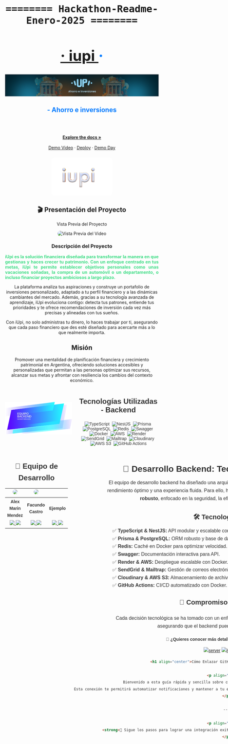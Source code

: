 <div align="center" style="font-family: 'Fira Code', monospace; font-size: 2rem;">
    <h4>======== Hackathon-Readme-Enero-2025 ========</h4>
</div>
<h1 align="center" style="color: #007bff; font-size: 3rem;"> 
<a href="https://iupi-fintech-nine.vercel.app/auth">· iupi </a> ·</h1>
<div align="center">  </div>
<!-- HEADER -->
<div align="center" width="100">
  <img src="https://github.com/No-Country-simulation/h4-05-fintech/blob/70ea30f0b72cd56b4107086613e518a59149a384/img/portada.png"
  alt="header"/>
</div>

<h2 align="center" style="color: #007bff;">- Ahorro e inversiones</h1><div align="center">
<br />
<!-- Espaciador adicional para mantener la estructura limpia -->
<div align="center">
<br />
</div>

<!-- Sección de enlaces destacados y recursos visuales -->
<br />
<a href="https://drive.google.com/drive/folders/1-dWnkU2_lItQym67uMMjzyHib0sHOiKL"><strong>Explore the docs »</strong></a>
<br />
<br />
<a href="https://drive.google.com/drive/folders/1-dWnkU2_lItQym67uMMjzyHib0sHOiKL">Demo Video</a>
·
<a href="https://iupi-fintech-nine.vercel.app/auth">Deploy</a>
·
<a href="https://drive.google.com/drive/folders/1-dWnkU2_lItQym67uMMjzyHib0sHOiKL">Demo Day</a>
</p>
</div>

<!-- Logo del proyecto con tamaño ajustado y alineación centrada -->
<div align="center">
  <p style="color: #007bff; font-weight: bold; font-size: 24px;"> 
  </p>
  <p align="center">
    <img src="https://github.com/No-Country-simulation/h4-05-fintech/blob/ee3d416d29ad343a50605e62f852adf61538d726/img/logo-iupi.png" 
         alt="Logo Iupi" 
         width="200" 
         height="auto"
         style="max-width: 100%; border-radius: 10px;">
  </p>
</div>
<div align="center">
  <p style="color: #007bff; font-weight: bold; font-size: 24px;">
  <!-- Imagen destacada o representativa del proyecto -->
  <!--<p align="center">
    <img src="https://github.com/No-Country-simulation/h4-05-fintech/blob/ee3d416d29ad343a50605e62f852adf61538d726/img/logo-iupi.png" /
  </p>
</div>

<!-- Sección de presentación en video del proyecto -->
<div>
  <!-- Título de la sección con un icono representativo -->
  <h2>🎬 Presentación del Proyecto</h2>

  <p>
    <!-- Descripción breve o introducción opcional -->
    Vista Previa del Proyecto
  </p>

  <!-- Imagen/GIF que muestra una vista previa del video -->
  <img src="https://github.com/No-Country-simulation/h4-05-fintech/blob/54e1cb9da97b4dbf3674c5f3aa5374520e4ca5ce/img/demo-video-toma%201000-diego-VEED.gif" 
       alt="Vista Previa del Video" 
       style="max-width: 100%; border-radius: 10px;">
</div>

<!-- PARTE 4 -->                        

<!-- Sección: Descripción del Proyecto -->
<div align="center">
  
  <!-- Título de la sección -->
  <h3>Descripción del Proyecto</h3>

  <!-- Párrafo con la descripción del proyecto -->
  <p style="max-width: 800px; text-align: justify; color: #3DDC84; font-weight: bold;">
    iUpi es la solución financiera diseñada para transformar la manera en que gestionas y haces crecer tu patrimonio. Con un enfoque centrado en tus metas, iUpi te permite establecer objetivos personales como unas vacaciones soñadas, la compra de un automóvil o un departamento, o incluso financiar proyectos ambiciosos a largo plazo.

La plataforma analiza tus aspiraciones y construye un portafolio de inversiones personalizado, adaptado a tu perfil financiero y a las dinámicas cambiantes del mercado. Además, gracias a su tecnología avanzada de aprendizaje, iUpi evoluciona contigo: detecta tus patrones, entiende tus prioridades y te ofrece recomendaciones de inversión cada vez más precisas y alineadas con tus sueños.

Con iUpi, no solo administras tu dinero, lo haces trabajar por ti, asegurando que cada paso financiero que des esté diseñado para acercarte más a lo que realmente importa.
  </p>

<!-- Sección: Misión -->
<!-- Descripción: Define el propósito central de la organización, enfocándose en la planificación financiera y el crecimiento patrimonial en Argentina. -->
<section style="text-align: center; max-width: 800px; margin: 0 auto;">
    <h2>Misión</h2>
    <p>
        Promover una mentalidad de planificación financiera y crecimiento patrimonial en Argentina, 
        ofreciendo soluciones accesibles y personalizadas que permitan a las personas optimizar sus 
        recursos, alcanzar sus metas y afrontar con resiliencia los cambios del contexto económico.
    </p>
</section>

</div>

<!-- Sección: Tecnologías Utilizadas - Backend -->
<!-- Descripción: Muestra las tecnologías empleadas en el desarrollo del backend con una imagen de presentación alineada a la izquierda y tipografía legible y elegante. -->

<!-- Importar la fuente Poppins desde Google Fonts -->
<link href="https://fonts.googleapis.com/css2?family=Poppins:wght@300;400;600&display=swap" rel="stylesheet">

<section style="
    display: flex; 
    align-items: center; 
    max-width: 900px; 
    margin: 0 auto; 
    text-align: left; 
    font-family: 'Poppins', sans-serif;
    color: #333;
">
<!-- Imagen representativa del backend alineada a la izquierda -->
    <div style="flex: 0 0 220px; margin-right: 20px;">
        <img src="https://github.com/No-Country-simulation/h4-05-fintech/blob/ee565296d5ebd0143d3ac688d049717482945033/img/BACK.png" 
             alt="Imagen representativa del backend" width="220">
    </div>
<!-- Contenido de Tecnologías -->
    <div style="flex: 1;">
        <h3 style="text-align: center; font-weight: 600; font-size: 24px;">Tecnologías Utilizadas - Backend</h3>
<!-- Badges de tecnologías actualizadas -->
        <p style="text-align: center;">
            <img src="https://img.shields.io/badge/-TypeScript-007ACC?style=flat&logo=typescript&logoColor=white" alt="TypeScript">&nbsp;
            <img src="https://img.shields.io/badge/-NestJS-E0234E?style=flat&logo=nestjs&logoColor=white" alt="NestJS">&nbsp;
            <img src="https://img.shields.io/badge/-Prisma-2D3748?style=flat&logo=prisma&logoColor=white" alt="Prisma">&nbsp;
            <img src="https://img.shields.io/badge/-PostgreSQL-4169E1?style=flat&logo=postgresql&logoColor=white" alt="PostgreSQL">&nbsp;
            <img src="https://img.shields.io/badge/-Redis-DC382D?style=flat&logo=redis&logoColor=white" alt="Redis">&nbsp;
            <img src="https://img.shields.io/badge/-Swagger-85EA2D?style=flat&logo=swagger&logoColor=white" alt="Swagger">&nbsp;
            <img src="https://img.shields.io/badge/-Docker-2496ED?style=flat&logo=docker&logoColor=white" alt="Docker">&nbsp;
            <img src="https://img.shields.io/badge/-AWS-232F3E?style=flat&logo=amazon-aws&logoColor=white" alt="AWS">&nbsp;
            <img src="https://img.shields.io/badge/-Render-46E3B7?style=flat&logo=render&logoColor=white" alt="Render">&nbsp;
            <img src="https://img.shields.io/badge/-SendGrid-0080FF?style=flat&logo=sendgrid&logoColor=white" alt="SendGrid">&nbsp;
            <img src="https://img.shields.io/badge/-Mailtrap-000000?style=flat&logo=mailtrap&logoColor=white" alt="Mailtrap">&nbsp;
            <img src="https://img.shields.io/badge/-Cloudinary-FAB005?style=flat&logo=cloudinary&logoColor=white" alt="Cloudinary">&nbsp;
            <img src="https://img.shields.io/badge/-AWS S3-569A31?style=flat&logo=amazonaws&logoColor=white" alt="AWS S3">&nbsp;
            <img src="https://img.shields.io/badge/-GitHub Actions-2088FF?style=flat&logo=github-actions&logoColor=white" alt="GitHub Actions">
        </p>
</section>

<!-- Importar la fuente Poppins desde Google Fonts -->
<link href="https://fonts.googleapis.com/css2?family=Poppins:wght@300;400;600&display=swap" rel="stylesheet">

<!-- Contenedor principal con diseño en dos columnas -->
<section style="
    display: flex; 
    justify-content: space-between; 
    align-items: flex-start; 
    max-width: 1200px; 
    margin: 0 auto; 
    font-family: 'Poppins', sans-serif;
    color: #333;
    line-height: 1.6;
">
<!-- Tabla de Perfiles (A la Izquierda) -->
    <div style="flex: 1; text-align: left;">
        <h2 style="font-weight: 600; font-size: 24px; margin-bottom: 10px; text-align: center;">
            👥 Equipo de Desarrollo
        </h2>

 <table style="width: 100%; text-align: center; border-collapse: collapse;">
            <thead>
                <tr>
                    <th>
                        <img src="https://avatars.githubusercontent.com/u/77815088?v=4" width="120" style="border-radius: 50%;">
                    </th>
                    <th>
                        <img src="https://media.licdn.com/dms/image/v2/D4D35AQHyuUYC98fFjA/profile-framedphoto-shrink_800_800/profile-framedphoto-shrink_800_800/0/1714351837610?e=1738634400&v=beta&t=femcoeZhqSI1adaMKwSfYZI8Ahhphvr42QweT1LerMQ" width="120" style="border-radius: 50%;">
                    </th>
                    <th>
                        <img src="" width="120" style="border-radius: 50%;">
                    </th>
                </tr>
            </thead>
            <tbody>
                <tr>
                    <td><strong>Alex Marin Mendez</strong></td>
                    <td><strong>Facundo Castro</strong></td>
                    <td><strong>Ejemplo</strong></td>
                </tr>
                <tr>
                    <td>
                        <a href="https://github.com/alexmarinmendez">
                            <img src="https://raw.githubusercontent.com/LionelStaricoff/c16-84-ft-java/615dd2bb3247fd67184c5c9a3c0ff80d58c8da9f/proyecto/github.svg" style="max-width: 40px;">
                        </a>
                        <a href="https://www.linkedin.com/in/alexmarinmendez/" rel="nofollow">
                            <img src="https://raw.githubusercontent.com/LionelStaricoff/c16-84-ft-java/615dd2bb3247fd67184c5c9a3c0ff80d58c8da9f/proyecto/linkedin.svg" style="max-width: 40px;">
                        </a>
                    </td>
                    <td>
                        <a href="https://github.com/schweigenderFlugel">
                            <img src="https://raw.githubusercontent.com/LionelStaricoff/c16-84-ft-java/615dd2bb3247fd67184c5c9a3c0ff80d58c8da9f/proyecto/github.svg" style="max-width: 40px;">
                        </a>
                        <a href="https://www.linkedin.com/in/facundo-castro-87b864234" rel="nofollow">
                            <img src="https://raw.githubusercontent.com/LionelStaricoff/c16-84-ft-java/615dd2bb3247fd67184c5c9a3c0ff80d58c8da9f/proyecto/linkedin.svg" style="max-width: 40px;">
                        </a>
                    </td>
                    <td>
                        <a href="ejemplo aqui">
                            <img src="https://raw.githubusercontent.com/LionelStaricoff/c16-84-ft-java/615dd2bb3247fd67184c5c9a3c0ff80d58c8da9f/proyecto/github.svg" style="max-width: 40px;">
                        </a>
                        <a href="ejemplo aqui" rel="nofollow">
                            <img src="https://raw.githubusercontent.com/LionelStaricoff/c16-84-ft-java/615dd2bb3247fd67184c5c9a3c0ff80d58c8da9f/proyecto/linkedin.svg" style="max-width: 40px;">
                        </a>
                    </td>
                </tr>
            </tbody>
        </table>
    </div>
<!-- Sección de Tecnologías (A la Derecha) -->
    <div style="flex: 1; text-align: center; padding-left: 20px;">
        <h2 style="font-weight: 600; font-size: 28px; margin-bottom: 10px;">
            🚀 Desarrollo Backend: Tecnologías Implementadas
        </h2>

<p style="font-size: 16px; font-weight: 300; max-width: 800px; margin: 0 auto 20px;">
            El equipo de desarrollo backend ha diseñado una arquitectura sólida, escalable y eficiente para 
            garantizar un rendimiento óptimo y una experiencia fluida. Para ello, hemos seleccionado un 
            <strong>stack tecnológico moderno y robusto</strong>, enfocado en la seguridad, la eficiencia y 
            la facilidad de mantenimiento.
        </p>

<h3 style="font-weight: 600; font-size: 22px; margin-bottom: 15px;">
            🛠️ Tecnologías Clave
        </h3>

<ul style="list-style: none; padding: 0; text-align: left; max-width: 750px; margin: 0 auto; font-size: 16px;">
            <li>✅ <strong>TypeScript & NestJS:</strong> API modular y escalable con Express.</li>
            <li>✅ <strong>Prisma & PostgreSQL:</strong> ORM robusto y base de datos en AWS.</li>
            <li>✅ <strong>Redis:</strong> Caché en Docker para optimizar velocidad.</li>
            <li>✅ <strong>Swagger:</strong> Documentación interactiva para API.</li>
            <li>✅ <strong>Render & AWS:</strong> Despliegue escalable con Docker.</li>
            <li>✅ <strong>SendGrid & Mailtrap:</strong> Gestión de correos electrónicos.</li>
            <li>✅ <strong>Cloudinary & AWS S3:</strong> Almacenamiento de archivos.</li>
            <li>✅ <strong>GitHub Actions:</strong> CI/CD automatizado con Docker.</li>
        </ul>

<h3 style="font-weight: 600; font-size: 22px; margin-top: 25px;">
            📌 Compromiso con la calidad
        </h3>

 <p style="font-size: 16px; font-weight: 300; max-width: 800px; margin: 0 auto 20px;">
            Cada decisión tecnológica se ha tomado con un enfoque en la <strong>eficiencia, escalabilidad y seguridad</strong>, 
            asegurando que el backend pueda adaptarse a futuras mejoras.
        </p>

<p style="margin-top: 20px;">
            📖 <strong>¿Quieres conocer más detalles sobre la implementación?</strong>
        </p>






[![server](https://github.com/No-Country-simulation/h4-05-fintech/actions/workflows/server.yml/badge.svg)](https://github.com/No-Country-simulation/h4-05-fintech/actions/workflows/server.yml)
[![iUPi-.fintech](https://img.shields.io/endpoint?url=https://cloud.cypress.io/badge/simple/pdsjfm&style=flat&logo=cypress)](https://cloud.cypress.io/projects/pdsjfm/runs)

```markdown
<h1 align="center">Cómo Enlazar GitHub con tu Servidor de Discord</h1>

<p align="center">
Bienvenido a esta guía rápida y sencilla sobre cómo integrar GitHub con tu servidor de Discord.
Esta conexión te permitirá automatizar notificaciones y mantener a tu equipo informado sobre actualizaciones de repositorios en tiempo real.
</p>

---

<p align="center">
<strong>🔗 Sigue los pasos para lograr una integración exitosa y mejorar la colaboración en tus proyectos.</strong>
</p>

```

